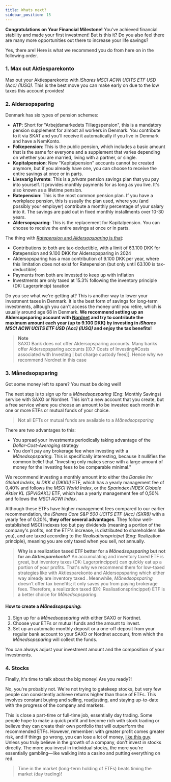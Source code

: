 ```yaml
---
title: Whats next?
sidebar_position: 15
---
```


**Congratulations on Your Financial Milestone!** You've achieved financial stability and made your first investment! But is this it? Do you also feel there are many more opportunities out there to increase your life savings?

Yes, there are! Here is what we recommend you do from here on in the following order.

### 1. Max out Aktiesparekonto
Max out your Aktiesparekonto with _iShares MSCI ACWI UCITS ETF USD (Acc) (IUSQ)_. This is the best move you can make early on due to the low taxes this account provides!

### 2. Aldersopsparing
Denmark has six types of pension schemes:
- **ATP**: Short for "Arbejdsmarkedets Tillægspension", this is a mandatory pension supplement for almost all workers in Denmark. You contribute to it via SKAT and you'll receive it automatically if you live in Denmark and have a NemKonto.
- **Folkepension**: This is the public pension, which includes a basic amount that is the same for everyone and a supplement that varies depending on whether you are married, living with a partner, or single.
- **Kapitalpension**: New "Kapitalpension" accounts cannot be created anymore, but if you already have one, you can choose to receive the entire savings at once or in parts.
- **Livsvarig livrente**: This is a _private_ pension savings plan that you pay into yourself. It provides monthly payments for as long as you live. It's also known as a lifetime pension.
- **Ratepension**: This is the most common pension plan. If you have a workplace pension, this is usually the plan used, where you (and possibly your employer) contribute a monthly percentage of your salary into it. The savings are paid out in fixed monthly installments over 10-30 years.
- **Aldersopsparing**: This is the replacement for Kapitalpension. You can choose to receive the entire savings at once or in parts.

The thing with [_Ratepension_ and _Aldersopsparing_ is that](https://skat.dk/borger/aarsopgoerelse-forskudsopgoerelse-og-indkomst/pension-og-efterloen/fradrag-for-indbetalinger-til-pension):
- Contributions to both are tax-deductible, with a limit of 63.100 DKK for Ratepension and 9.100 DKK for Aldersopsparing in 2024 
- Aldersopsparing has a max contribution of 9.100 DKK per year, where this limitation does not exist for Ratepension (but only until 63.100 is tax-deductible)
- Payments from both are invested to keep up with inflation
- Investments are only taxed at 15.3% following the inventory principle (DK: Lagerprincip) taxation

Do you see what we're getting at? This is another way to lower your investment taxes in Denmark. It is the best form of savings for long-term investments, alltough you can't access the money until you retire, which is usually around age 68 in Denmark. **We recommend setting up an Aldersopsparing account with [Nordnet](https://www.nordnet.dk/dk/tjenester/pension/aldersopsparing) and try to contribute the maximum amount each year (up to 9.100 DKK) by investing in _iShares MSCI ACWI UCITS ETF USD (Acc) (IUSQ)_ and enjoy the tax benefits!**

> **Note**    
> SAXO Bank does not offer Aldersopsparing accounts. Many banks offer Aldersopsparing accounts [[0.7 Costs of Investing#Costs associated with Investing | but charge custody fees]]. Hence why we recommend Nordnet in this case


### 3. Månedsopsparing
Got some money left to spare? You must be doing well!

The next step is to sign up for a _Månedsopsparing_ (Eng: Monthly Savings) service with SAXO or Nordnet. This isn’t a new account that you create, but a free service where you choose an amount to be invested each month in one or more ETFs or mutual funds of your choice.

> Not all EFTs or mutual funds are available to a _Månedsopsparing_ 

There are two advantages to this:
- You spread your investments periodically taking advantage of the _Dollar-Cost-Averaging_ strategy
- You don't pay any brokerage fee when investing with a _Månedsopsparing_. This is specifically interesting, because it nullifies the common belief that "Investing only makes sense with a large amount of money for the investing fees to be comparable minimal."

We recommend investing a monthly amount into either the _Danske Inv Global Indeks, kl DKK d (DKIGI)_ ETF, which has a yearly management fee of 0,40% and follows the _MSCI World Index_, or the _Sparindex INDEX Globale Aktier KL (SPVIGAKL)_ ETF, which has a yearly management fee of 0,50% and follows the _MSCI ACWI Index_.

Although these ETFs have higher management fees compared to our earlier recommendation, the _iShares Core S&P 500 UCITS ETF (Acc) (SXR8)_ with a yearly fee of 0.20%, **they offer several advantages**. They follow well-established MSCI indexes too but pay dividends (meaning a portion of the company's profits, not the ETF's increase, is distributed to shareholders like you), and are taxed according to the _Realisationspricipet_ (Eng: Realization principle), meaning you are only taxed when you sell, not annually. 

> **Why is a realization taxed ETF better for a _Månedsopsparing_ but not for an _Aktiesparekonto_?**
> An accumulating and inventory taxed ETF is great, but inventory taxes (DK: Lagerprincippet) can quickly eat up a portion of your profits. That's why we recommend them for low-taxed strategies like with Aktiesparekonto and Aldersopsparing which either way already are inventory taxed .
> Meanwhile, _Månedsopsparing_ doesn’t offer tax benefits; it only saves you from paying brokerage fees. Therefore, a realization taxed (DK: Realisationsprincippet) ETF is a better choice for _Månedsopsparing_.

#### How to create a _Månedsopsparing_:
1. Sign up for a _Månedsopsparing_ with either SAXO or Nordnet.
2. Choose your ETFs or mutual funds and the amount to invest.
3. Set up an automatic monthly deposit or a one-off deposit from your regular bank account to your SAXO or Nordnet account, from which the _Månedsopsparing_ will collect the funds.

You can always adjust your investment amount and the composition of your investments.

### 4. Stocks
Finally, it's time to talk about the big money! Are you ready?!

No, you're probably not. We're not trying to gatekeep stocks, but very few people can consistently achieve returns higher than those of ETFs. This involves constant buying and selling, readjusting, and staying up-to-date with the progress of the company and markets.

This is close a part-time or full-time job, essentially day trading. Some people hope to make a quick profit and become rich with stock trading or believe they can create their own portfolio that will outperform the recommended ETFs. However, remember: with greater profit comes greater risk, and if things go wrong, you can lose a lot of money, [like this guy](https://www.tvsyd.dk/horsens/han-mister-800000-kroner-i-sas-aktier). Unless you truly believe in the growth of a company, don't invest in stocks directly. The more you invest in individual stocks, the more you're essentially gambling—like walking into a casino and putting everything on red.

> Time in the market (long-term holding of ETFs) beats timing the market (day trading)!
